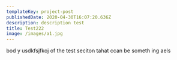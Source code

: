 ```yaml
---
templateKey: project-post
publishedDate: 2020-04-30T16:07:20.636Z
description: description test
title: Test222
image: /images/a1.jpg
---
```

bod y usdkfsjfkoj of the test seciton tahat ccan be someth ing aels